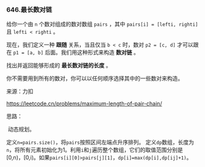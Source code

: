 ### 646.最长数对链

给你一个由 `n` 个数对组成的数对数组 `pairs` ，其中 `pairs[i] = [lefti, righti]` 且 `lefti < righti` 。

现在，我们定义一种 **跟随** 关系，当且仅当 `b < c` 时，数对 `p2 = [c, d]` 才可以跟在 `p1 = [a, b]` 后面。我们用这种形式来构造 **数对链** 。

找出并返回能够形成的 **最长数对链的长度** 。

你不需要用到所有的数对，你可以以任何顺序选择其中的一些数对来构造。

来源：力扣

https://leetcode.cn/problems/maximum-length-of-pair-chain/



思路：

​		动态规划。

​		定义`n=pairs.size()`，将`pairs`按照区间左端点升序排列。	定义`dp`数组，长度为`n`，将所有元素初始化为1。利用`i`和`j`遍历整个数组，它们的取值范围分别是[0,n)，[0,i)。如果`pairs[i][0]>pairs[j][1]`，`dp[i]=max(dp[i],dp[ij]+1)`。

​		